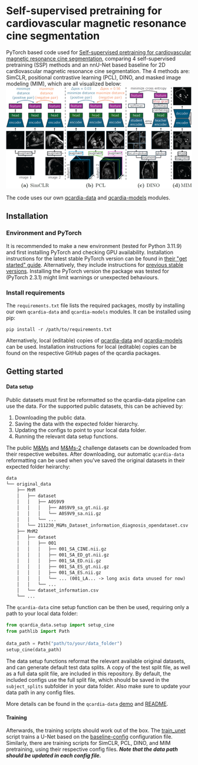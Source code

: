 # Self-supervised pretraining for cardiovascular magnetic resonance cine segmentation

PyTorch based code used for [Self-supervised pretraining for cardiovascular magnetic resonance cine segmentation](), comparing 4 self-supervised pretraining (SSP) methods and an nnU-Net based baseline for 2D cardiovascular magnetic resonance cine segmentation. The 4 methods are: SimCLR, positional contrastive learning (PCL), DINO, and masked image modeling (MIM), which are all visualized below:
![SSP methods visualizations](docs/ssp-methods-visualization.png?raw=true)

The code uses our own [qcardia-data](https://github.com/q-cardIA/qcardia-data) and [qcardia-models](https://github.com/q-cardIA/qcardia-models) modules.

## Installation
### Environment and PyTorch
It is recommended to make a new environment (tested for Python 3.11.9) and first installing PyTorch and checking GPU availability. Installation instructions for the latest stable PyTorch version can be found in [their "get started" guide](https://pytorch.org/get-started/locally/). Alternatively, they include instructions for [previous stable versions](https://pytorch.org/get-started/previous-versions/). Installing the PyTorch version the package was tested for (PyTorch 2.3.1) might limit warnings or unexpected behaviours.

### Install requirements
The `requirements.txt` file lists the required packages, mostly by installing our own `qcardia-data` and `qcardia-models` modules. It can be installed using pip:
```
pip install -r /path/to/requirements.txt
```

Alternatively, local (editable) copies of [qcardia-data](https://github.com/q-cardIA/qcardia-data) and [qcardia-models](https://github.com/q-cardIA/qcardia-models) can be used. Installation instructions for local (editable) copies can be found on the respective GitHub pages of the qcardia packages.

## Getting started
#### Data setup
Public datasets must first be reformatted so the qcardia-data pipeline can use the data. For the supported public datasets, this can be achieved by:
1. Downloading the public data.
2. Saving the data with the expected folder hierarchy.
3. Updating the configs to point to your local data folder.
4. Running the relevant data setup functions.


The public [M&Ms](https://www.ub.edu/mnms/) and [M&Ms-2](https://www.ub.edu/mnms-2/) challenge datasets can be downloaded from their respective websites. After downloading, our automatic `qcardia-data` reformatting can be used when you've saved the original datasets in their expected folder heirarchy:
```
data
└── original_data
    ├── MnM
    │   ├── dataset
    │   │   ├── A0S9V9
    │   │   │   ├── A0S9V9_sa_gt.nii.gz
    │   │   │   └── A0S9V9_sa.nii.gz
    │   │   └── ...
    │   └── 211230_M&Ms_Dataset_information_diagnosis_opendataset.csv
    ├── MnM2
    │   ├── dataset
    │   │   ├── 001
    │   │   │   ├── 001_SA_CINE.nii.gz
    │   │   │   ├── 001_SA_ED_gt.nii.gz
    │   │   │   ├── 001_SA_ED.nii.gz
    │   │   │   ├── 001_SA_ES_gt.nii.gz
    │   │   │   ├── 001_SA_ES.nii.gz
    │   │   │   └── ... (001_LA... -> long axis data unused for now)
    │   │   └── ...
    │   └── dataset_information.csv
    └── ...
```

The `qcardia-data` cine setup function can be then be used, requiring only a path to your local data folder:

```python
from qcardia_data.setup import setup_cine
from pathlib import Path

data_path = Path("path/to/your/data_folder")
setup_cine(data_path)
```
The data setup functions reformat the relevant available original datasets, and can generate default test data splits. A copy of the test split file, as well as a full data split file, are included in this repository. By default, the included configs use the full split file, which should be saved in the `subject_splits` subfolder in your data folder. Also make sure to update your data path in any config files.

More details can be found in the `qcardia-data` [demo](https://github.com/q-cardIA/qcardia-data/blob/main/demo/demo.ipynb) and [README](https://github.com/q-cardIA/qcardia-data).

#### Training
Afterwards, the training scripts should work out of the box. The [train_unet](code/train_unet.py) script trains a U-Net based on the [baseline-config](configs/baseline-config.yaml) configuration file. Similarly, there are training scripts for SimCLR, PCL, DINO, and MIM pretraining, using their respective config files. ***Note that the data path should be updated in each config file.***

